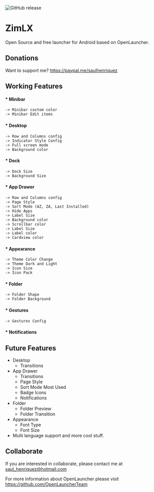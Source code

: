 ![GitHub release](https://raw.githubusercontent.com/otakuhqz/zimlx-metadata-latest/master/en-US/featureGraphic.png)

# ZimLX
Open Source and free launcher for Android based on OpenLauncher.

## Donations
Want to support me? https://paypal.me/saulhenriquez

## Working Features
#### * Minibar
    -> Minibar custom color
    -> Minibar Edit items

#### * Desktop
    -> Row and Columns config
    -> Indicator Style Config
    -> Full screen mode
    -> Background color
#### * Dock
    -> Dock Size
    -> Background Size

#### * App Drawer
    -> Row and Columns config
    -> Page Style
    -> Sort Mode (AZ, ZA, Last Installed)
    -> Hide Apps
    -> Label Size
    -> Background color
    -> Scrollbar color
    -> Label Size
    -> Label color
    -> Cardview color


#### * Appearance
    -> Theme Color Change
    -> Theme Dark and Light
    -> Icon Size
    -> Icon Pack

#### * Folder
    -> Folder Shape
    -> Folder Background
#### * Gestures
    -> Gestures Config

#### * Notifications

## Future Features
* Desktop
    * Transitions
* App Drawer
    * Transitions
    * Page Style
    * Sort Mode Most Used
    * Badge Icons
    * Notifications
* Folder
    * Folder Preview
    * Folder Transition
* Appearance
    * Font Type
    * Font Size
* Multi language support and more cool stuff.

## Collaborate
If you are interested in collaborate, please contact me at saul_henriquez@hotmail.com

For more information about OpenLauncher please visit https://github.com/OpenLauncherTeam

